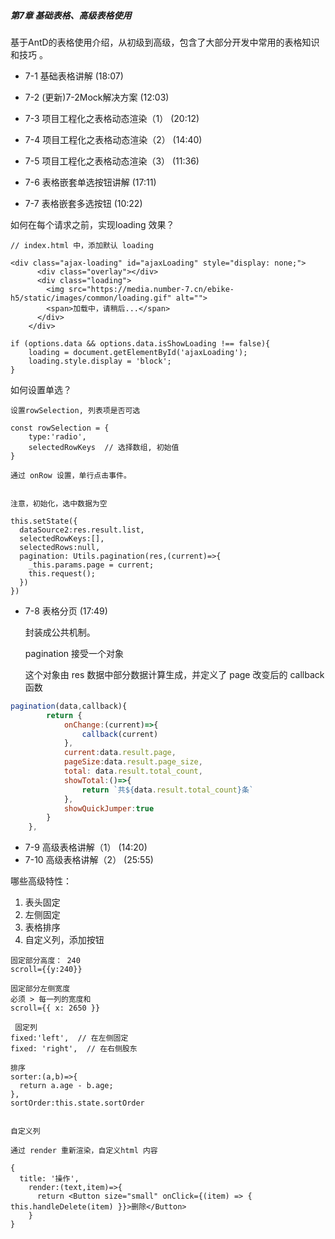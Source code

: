 ##### 第7章 基础表格、高级表格使用

基于AntD的表格使用介绍，从初级到高级，包含了大部分开发中常用的表格知识和技巧 。

-  7-1 基础表格讲解 (18:07)

-  7-2 (更新)7-2Mock解决方案 (12:03)
-  7-3 项目工程化之表格动态渲染（1） (20:12)
-  7-4 项目工程化之表格动态渲染（2） (14:40)
-  7-5 项目工程化之表格动态渲染（3） (11:36)
-  7-6 表格嵌套单选按钮讲解 (17:11)
-  7-7 表格嵌套多选按钮 (10:22)



如何在每个请求之前，实现loading 效果？

```vue
// index.html 中，添加默认 loading

<div class="ajax-loading" id="ajaxLoading" style="display: none;">
      <div class="overlay"></div>
      <div class="loading">
        <img src="https://media.number-7.cn/ebike-h5/static/images/common/loading.gif" alt="">
        <span>加载中，请稍后...</span>
      </div>
    </div>

if (options.data && options.data.isShowLoading !== false){
	loading = document.getElementById('ajaxLoading');
	loading.style.display = 'block';
}
```



如何设置单选？

```react
设置rowSelection, 列表项是否可选

const rowSelection = {
	type:'radio',
	selectedRowKeys  // 选择数组, 初始值
}

通过 onRow 设置，单行点击事件。


注意，初始化，选中数据为空

this.setState({
  dataSource2:res.result.list,
  selectedRowKeys:[],
  selectedRows:null,
  pagination: Utils.pagination(res,(current)=>{
    _this.params.page = current;
    this.request();
  })
})
```



- 7-8 表格分页 (17:49)

  封装成公共机制。

  pagination 接受一个对象

  这个对象由 res 数据中部分数据计算生成，并定义了 page 改变后的 callback 函数

```js
pagination(data,callback){
        return {
            onChange:(current)=>{
                callback(current)
            },
            current:data.result.page,
            pageSize:data.result.page_size,
            total: data.result.total_count,
            showTotal:()=>{
                return `共${data.result.total_count}条`
            },
            showQuickJumper:true
        }
    },
```



-  7-9 高级表格讲解（1） (14:20)
-  7-10 高级表格讲解（2） (25:55) 

哪些高级特性：

1. 表头固定
2. 左侧固定
3. 表格排序
4. 自定义列，添加按钮



```react
固定部分高度： 240
scroll={{y:240}}

固定部分左侧宽度
必须 > 每一列的宽度和
scroll={{ x: 2650 }}

 固定列
fixed:'left',  // 在左侧固定
fixed: 'right',  // 在右侧股东
  
排序
sorter:(a,b)=>{
  return a.age - b.age;
},
sortOrder:this.state.sortOrder


自定义列

通过 render 重新渲染，自定义html 内容

{
  title: '操作',
    render:(text,item)=>{
      return <Button size="small" onClick={(item) => { this.handleDelete(item) }}>删除</Button>
    }
}
```

